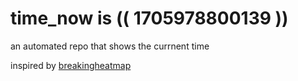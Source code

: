 # time_now is (( 1705978800139 ))

an automated repo that shows the currnent time

inspired by [breakingheatmap](https://github.com/breakingheatmap/breakingheatmap)